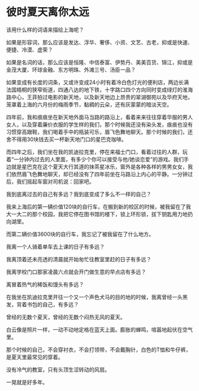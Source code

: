 # 彼时夏天离你太远

该用什么样的词语来描绘上海呢？ 

如果是形容词，那么应该是发达、浮华、奢侈、小资、文艺、古老，抑或是快速、便捷、冷漠、虚荣？ 

如果是名词的话，那么应该是恒隆、中信泰富、伊势丹、美美百货、锦江，抑或是金茂大厦、环球金融、东方明珠、外滩三号、汤臣一品？ 

如果变成有长度的词条，又或许变成24小时有着冷白色灯光的便利店，两边长满法国梧桐的狭窄街道，四通八达的地下铁，十字路口四个方向同时变成绿灯的淮海路中心，王菲拍过电影的新天地，以及新天地边上昂贵的翠湖御苑以及华府天地，笼罩着上海的六月份的梅雨季节，黏稠的云朵，还有灰蒙蒙的暗淡天空。 

四年前，我和痕痕坐在新天地外面马当路的路沿上，看着来来往往穿着华服的男人女人，以及穿着廉价衣服的学生样的我们，那个时候我还没有染头发，痕痕也没有习惯穿高跟鞋，我们喝着手中的瓶装可乐，眉飞色舞地聊天。那个时候的我们，还舍不得用30块钱去买一杯新天地门口的星巴克咖啡。 

而四年之后，我们坐在我的凯迪拉克里，停在来福士门口，看着过往的人群，玩着“一分钟内过去的人里面，有多少个你可以接受与他/她谈恋爱”的游戏。我们手边就是星巴克在这个夏天大行其道的抹茶星冰乐，窗外是各种各样的男男女女，我们依然眉飞色舞地聊天，却已经没有了四年前坐在马路沿上内心的平静。一分钟过后，我们摇起车窗对司机说：回家吧。 

我到底离过去的自己有多远？我到底变成了多么不一样的自己？ 

我来上海后的第一辆价值120块的自行车，在搬到新的校区的时候，被我留在了我大一大二的那个校园，我把它停在图书馆的楼下，锁上环形锁，拔下钥匙用力地扔向湖里。 

而第二辆价值3600块的自行车，我忘记了被我留在了什么地方。 

我离一个人骑着单车去上课的日子有多远？ 

我离顶着还未亮透的清晨就开始匆忙往教室里赶的日子有多远？ 

我离学校门口那家凌晨六点就会开门做生意的早点店有多远？ 

离冒着热气的稀饭和馒头有多远？ 

在我坐在凯迪拉克里开往一个又一个声色犬马的目的地的时候，我离曾经一头黑发，背着书包的自己，有多远？ 

曾经的无数个夏天，曾经的无数个闷热无风的夏天。 

白云像是照片一样，一动不动地定格在蓝天上面。膨胀的蝉鸣，喧嚣地起伏在空气里。 

那个时候的自己，不会穿衬衣，不会打领带，不会戴胸针，白色的T恤和牛仔裤，是夏天里最常见的穿着。 

没有冷气的教室，只有头顶生涩转动的风扇。 

一晃就是好多年。